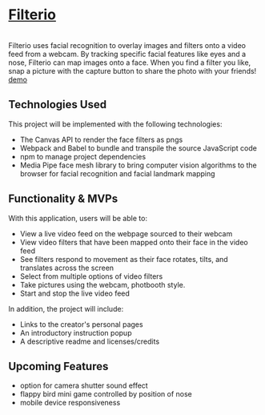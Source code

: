 
<a href="https://njpietrow.github.io/Filter.io/"><h1>Filterio</h1></a>
<br>
Filterio uses facial recognition to overlay images and filters onto a video feed from a webcam. By tracking specific facial features like eyes and a nose, Filterio can map images onto a face. When you find a filter you like, snap a picture with the capture button to share the photo with your friends! 
<br>
<a href="https://njpietrow.github.io/Filter.io/">demo</a>

## Technologies Used
This project will be implemented with the following technologies:

* The Canvas API to render the face filters as pngs
* Webpack and Babel to bundle and transpile the source JavaScript code
* npm to manage project dependencies
* Media Pipe face mesh library to bring computer vision algorithms to the browser for facial recognition and facial landmark mapping

## Functionality & MVPs
With this application, users will be able to:
* View a live video feed on the webpage sourced to their webcam
* View video filters that have been mapped onto their face in the video feed
* See filters respond to movement as their face rotates, tilts, and translates across the screen
* Select from multiple options of video filters
* Take pictures using the webcam, photbooth style.
* Start and stop the live video feed

In addition, the project will include:
* Links to the creator's personal pages
* An introductory instruction popup
* A descriptive readme and licenses/credits

## Upcoming Features
* option for camera shutter sound effect
* flappy bird mini game controlled by position of nose
* mobile device responsiveness
